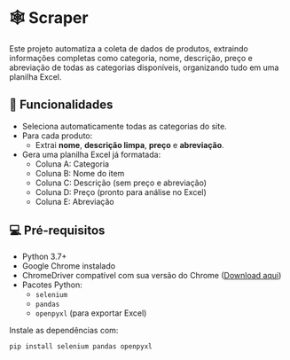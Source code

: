 # 🕸️ Scraper

Este projeto automatiza a coleta de dados de produtos, extraindo informações completas como categoria, nome, descrição, preço e abreviação de todas as categorias disponíveis, organizando tudo em uma planilha Excel.

## 🚀 Funcionalidades

- Seleciona automaticamente todas as categorias do site.
- Para cada produto:
  - Extrai **nome**, **descrição limpa**, **preço** e **abreviação**.
- Gera uma planilha Excel já formatada:
  - Coluna A: Categoria
  - Coluna B: Nome do item
  - Coluna C: Descrição (sem preço e abreviação)
  - Coluna D: Preço (pronto para análise no Excel)
  - Coluna E: Abreviação

## 💻 Pré-requisitos

- Python 3.7+
- Google Chrome instalado
- ChromeDriver compatível com sua versão do Chrome ([Download aqui](https://sites.google.com/chromium.org/driver/))
- Pacotes Python:
  - `selenium`
  - `pandas`
  - `openpyxl` (para exportar Excel)

Instale as dependências com:

```bash
pip install selenium pandas openpyxl
